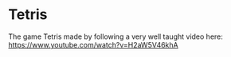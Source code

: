 # Tetris
The game Tetris made by following a very well taught video here: https://www.youtube.com/watch?v=H2aW5V46khA
